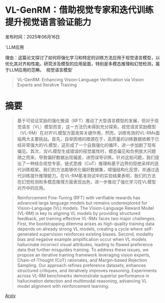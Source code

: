 # VL-GenRM：借助视觉专家和迭代训练提升视觉语言验证能力

发布时间：2025年06月16日

`LLM应用

理由：这篇论文探讨了如何将强化学习和特定的训练方法应用于视觉语言模型，以优化其对齐和性能。研究涉及模型的应用层面，特别是多模态推理和幻觉检测，属于LLM应用的范畴。` `视觉语言模型`

> VL-GenRM: Enhancing Vision-Language Verification via Vision Experts and Iterative Training

# 摘要

> 基于可验证奖励的强化微调（RFT）推动了大型语言模型的发展，但对于视觉语言（VL）模型而言，这一方法仍未得到充分探索。视觉语言奖励模型（VL-RM）在对齐VL模型方面发挥关键作用，然而，训练有效的VL-RMs面临两大主要挑战。首先，自举困境的根源在于，高质量的训练数据依赖于已经非常强大的VL模型，这形成了一个自我强化的循环，进一步加剧了现有偏见。其次，当VL模型生成错误的视觉属性时，模态偏见和负例放大问题随之而来，导致偏好数据出现偏差，进而误导训练。针对这些问题，我们提出了一种结合视觉专家、链式思维（CoT）推理和基于边界的拒绝采样的迭代训练框架。我们的方法能够优化偏好数据集，增强结构化反馈，并通过迭代训练提升推理能力。在VL-RM基准测试中的实验结果表明，我们的方法在幻觉检测和多模态推理方面表现出色，进一步推动了强化学习在VL模型对齐中的应用。


> Reinforcement Fine-Tuning (RFT) with verifiable rewards has advanced large language models but remains underexplored for Vision-Language (VL) models. The Vision-Language Reward Model (VL-RM) is key to aligning VL models by providing structured feedback, yet training effective VL-RMs faces two major challenges. First, the bootstrapping dilemma arises as high-quality training data depends on already strong VL models, creating a cycle where self-generated supervision reinforces existing biases. Second, modality bias and negative example amplification occur when VL models hallucinate incorrect visual attributes, leading to flawed preference data that further misguides training. To address these issues, we propose an iterative training framework leveraging vision experts, Chain-of-Thought (CoT) rationales, and Margin-based Rejection Sampling. Our approach refines preference datasets, enhances structured critiques, and iteratively improves reasoning. Experiments across VL-RM benchmarks demonstrate superior performance in hallucination detection and multimodal reasoning, advancing VL model alignment with reinforcement learning.

[Arxiv](https://arxiv.org/abs/2506.13888)